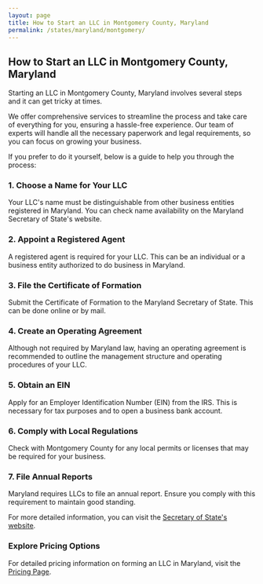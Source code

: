 ```yaml
---
layout: page
title: How to Start an LLC in Montgomery County, Maryland
permalink: /states/maryland/montgomery/
---
```


<h2>How to Start an LLC in Montgomery County, Maryland</h2>

<p>Starting an LLC in Montgomery County, Maryland involves several steps and it can get tricky at times.</p>

<p>We offer comprehensive services to streamline the process and take care of everything for you, ensuring a hassle-free experience. Our team of experts will handle all the necessary paperwork and legal requirements, so you can focus on growing your business.</p>

<p>If you prefer to do it yourself, below is a guide to help you through the process:</p>

<h3>1. Choose a Name for Your LLC</h3>
<p>Your LLC's name must be distinguishable from other business entities registered in Maryland. You can check name availability on the Maryland Secretary of State's website.</p>

<h3>2. Appoint a Registered Agent</h3>
<p>A registered agent is required for your LLC. This can be an individual or a business entity authorized to do business in Maryland.</p>

<h3>3. File the Certificate of Formation</h3>
<p>Submit the Certificate of Formation to the Maryland Secretary of State. This can be done online or by mail.</p>

<h3>4. Create an Operating Agreement</h3>
<p>Although not required by Maryland law, having an operating agreement is recommended to outline the management structure and operating procedures of your LLC.</p>

<h3>5. Obtain an EIN</h3>
<p>Apply for an Employer Identification Number (EIN) from the IRS. This is necessary for tax purposes and to open a business bank account.</p>

<h3>6. Comply with Local Regulations</h3>
<p>Check with Montgomery County for any local permits or licenses that may be required for your business.</p>

<h3>7. File Annual Reports</h3>
<p>Maryland requires LLCs to file an annual report. Ensure you comply with this requirement to maintain good standing.</p>

<p>For more detailed information, you can visit the <a href="https://www.sos.maryland.gov/">Secretary of State's website</a>.</p>

<h3>Explore Pricing Options</h3>
<p>For detailed pricing information on forming an LLC in Maryland, visit the <a href="{ '/new-pricing/' | relative_url }">Pricing Page</a>.</p>
